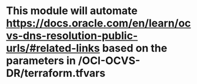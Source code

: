 # This module will automate https://docs.oracle.com/en/learn/ocvs-dns-resolution-public-urls/#related-links based on the parameters in /OCI-OCVS-DR/terraform.tfvars